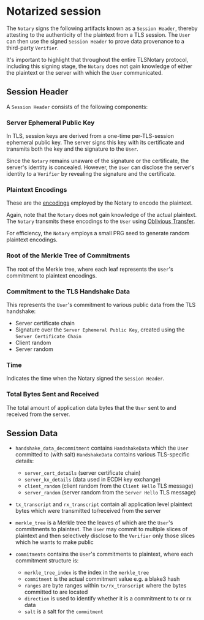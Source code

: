 # Notarized session

The `Notary` signs the following artifacts known as a `Session Header`, thereby attesting to the authenticity of the plaintext from a TLS session. The `User` can then use the signed `Session Header` to prove data provenance to a third-party `Verifier`.

It's important to highlight that throughout the entire TLSNotary protocol, including this signing stage, the `Notary` does not gain knowledge of either the plaintext or the server with which the `User` communicated.

## Session Header

A `Session Header` consists of the following components:

### Server Ephemeral Public Key

In TLS, session keys are derived from a one-time per-TLS-session ephemeral public key. The server signs this key with its certificate and transmits both the key and the signature to the `User`.

Since the `Notary` remains unaware of the signature or the certificate, the server's identity is concealed. However, the `User` can disclose the server's identity to a `Verifier` by revealing the signature and the certificate.

### Plaintext Encodings

These are the [encodings](../mpc/encodings.md) employed by the Notary to encode the plaintext.

Again, note that the `Notary` does not gain knowledge of the actual plaintext. The `Notary` transmits these encodings to the `User` using [Oblivious Transfer](../mpc/oblivious_transfer.md).

For efficiency, the `Notary` employs a small PRG seed to generate random plaintext encodings.

### Root of the Merkle Tree of Commitments

The root of the Merkle tree, where each leaf represents the `User`'s commitment to plaintext encodings.

### Commitment to the TLS Handshake Data

This represents the `User`'s commitment to various public data from the TLS handshake:
- Server certificate chain
- Signature over the `Server Ephemeral Public Key`, created using the `Server Certificate Chain`
- Client random
- Server random

### Time

Indicates the time when the Notary signed the `Session Header`.

### Total Bytes Sent and Received

The total amount of application data bytes that the `User` sent to and received from the server.


## Session Data

<!-- // (can be seen in tlsn-core/src/session/data.rs) -->

- `handshake_data_decommitment` contains `HandshakeData` which the `User` committed to (with salt)
`HandshakeData` contains various TLS-specific details:
    - `server_cert_details` (server certificate chain)
    - `server_kx_details` (data used in ECDH key exchange)
    - `client_random` (client random from the `Client Hello` TLS message)
    - `server_random` (server random from the `Server Hello` TLS message)

- `tx_transcript` and `rx_transcript` contain all application level plaintext bytes which were transmitted to/received from the server

- `merkle_tree` is a Merkle tree the leaves of which are the `User`'s commitments to plaintext. The `User` may commit to multiple slices of plaintext and then selectively disclose to the `Verifier` only those slices which he wants to make public

- `commitments` contains the `User`'s commitments to plaintext, where each commitment structure is:
    - `merkle_tree_index` is the index in the `merkle_tree`
    - `commitment` is the actual commitment value e.g. a blake3 hash
    - `ranges` are byte ranges within `tx/rx_transcript` where the bytes committed to are located
    - `direction` is used to identify whether it is a commitment to tx or rx data
    - `salt` is a salt for the `commitment`



